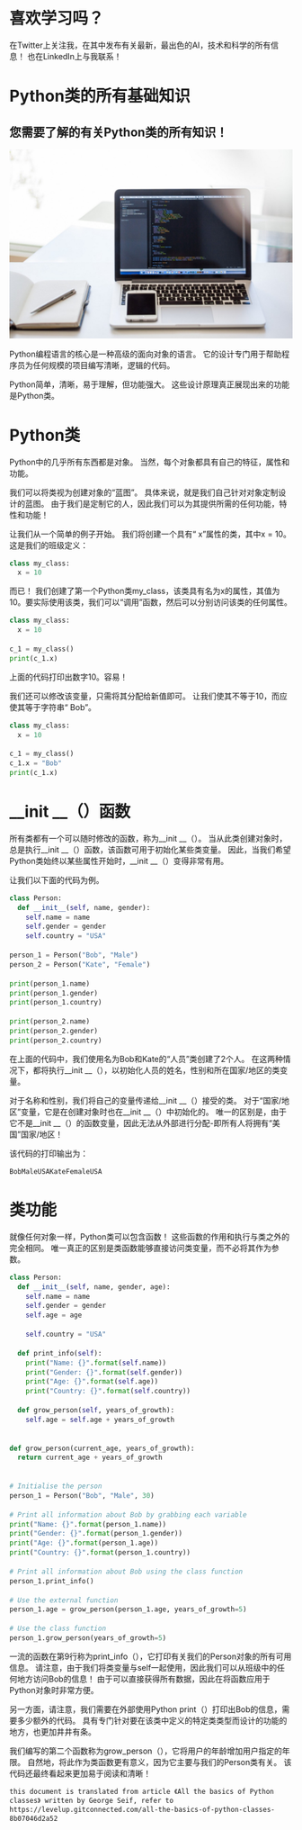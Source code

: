 # 喜欢学习吗？

在Twitter上关注我，在其中发布有关最新，最出色的AI，技术和科学的所有信息！ 也在LinkedIn上与我联系！
# Python类的所有基础知识
## 您需要了解的有关Python类的所有知识！
![](1*ICBT-jxfLVgpCO80d897fw.jpeg)

Python编程语言的核心是一种高级的面向对象的语言。 它的设计专门用于帮助程序员为任何规模的项目编写清晰，逻辑的代码。

Python简单，清晰，易于理解，但功能强大。 这些设计原理真正展现出来的功能是Python类。
# Python类

Python中的几乎所有东西都是对象。 当然，每个对象都具有自己的特征，属性和功能。

我们可以将类视为创建对象的“蓝图”。 具体来说，就是我们自己针对对象定制设计的蓝图。 由于我们是定制它的人，因此我们可以为其提供所需的任何功能，特性和功能！

让我们从一个简单的例子开始。 我们将创建一个具有“ x”属性的类，其中x = 10。 这是我们的班级定义：
```python
class my_class:
  x = 10
```

而已！ 我们创建了第一个Python类my_class，该类具有名为x的属性，其值为10。要实际使用该类，我们可以“调用”函数，然后可以分别访问该类的任何属性。
```python
class my_class:
  x = 10

c_1 = my_class()
print(c_1.x)
```

上面的代码打印出数字10。容易！

我们还可以修改该变量，只需将其分配给新值即可。 让我们使其不等于10，而应使其等于字符串“ Bob”。
```python
class my_class:
  x = 10

c_1 = my_class()
c_1.x = "Bob"
print(c_1.x)
```
# __init __（）函数

所有类都有一个可以随时修改的函数，称为__init __（）。 当从此类创建对象时，总是执行__init __（）函数，该函数可用于初始化某些类变量。 因此，当我们希望Python类始终以某些属性开始时，__init __（）变得非常有用。

让我们以下面的代码为例。
```python
class Person:
  def __init__(self, name, gender):
    self.name = name
    self.gender = gender
    self.country = "USA"

person_1 = Person("Bob", "Male")
person_2 = Person("Kate", "Female")

print(person_1.name)
print(person_1.gender)
print(person_1.country)

print(person_2.name)
print(person_2.gender)
print(person_2.country)
```

在上面的代码中，我们使用名为Bob和Kate的“人员”类创建了2个人。 在这两种情况下，都将执行__init __（），以初始化人员的姓名，性别和所在国家/地区的类变量。

对于名称和性别，我们将自己的变量传递给__init __（）接受的类。 对于“国家/地区”变量，它是在创建对象时也在__init __（）中初始化的。 唯一的区别是，由于它不是__init __（）的函数变量，因此无法从外部进行分配-即所有人将拥有“美国”国家/地区！

该代码的打印输出为：
```
BobMaleUSAKateFemaleUSA
```
# 类功能

就像任何对象一样，Python类可以包含函数！ 这些函数的作用和执行与类之外的完全相同。 唯一真正的区别是类函数能够直接访问类变量，而不必将其作为参数。
```python
class Person:
  def __init__(self, name, gender, age):
    self.name = name
    self.gender = gender
    self.age = age
    
    self.country = "USA"
    
  def print_info(self):
    print("Name: {}".format(self.name))
    print("Gender: {}".format(self.gender))
    print("Age: {}".format(self.age))
    print("Country: {}".format(self.country))
    
  def grow_person(self, years_of_growth):
    self.age = self.age + years_of_growth
    
    
def grow_person(current_age, years_of_growth):
  return current_age + years_of_growth


# Initialise the person
person_1 = Person("Bob", "Male", 30)

# Print all information about Bob by grabbing each variable
print("Name: {}".format(person_1.name))
print("Gender: {}".format(person_1.gender))
print("Age: {}".format(person_1.age))
print("Country: {}".format(person_1.country))

# Print all information about Bob using the class function
person_1.print_info()

# Use the external function
person_1.age = grow_person(person_1.age, years_of_growth=5)

# Use the class function
person_1.grow_person(years_of_growth=5)
```

一流的函数在第9行称为print_info（），它打印有关我们的Person对象的所有可用信息。 请注意，由于我们将类变量与self一起使用，因此我们可以从班级中的任何地方访问Bob的信息！ 由于可以直接获得所有数据，因此在将函数应用于Python对象时非常方便。

另一方面，请注意，我们需要在外部使用Python print（）打印出Bob的信息，需要多少额外的代码。 具有专门针对要在该类中定义的特定类类型而设计的功能的地方，也更加井井有条。

我们编写的第二个函数称为grow_person（），它将用户的年龄增加用户指定的年限。 自然地，将此作为类函数更有意义，因为它主要与我们的Person类有关。 该代码还最终看起来更加易于阅读和清晰！
```
this document is translated from article 《All the basics of Python classes》 written by George Seif, refer to https://levelup.gitconnected.com/all-the-basics-of-python-classes-8b07046d2a52
```
